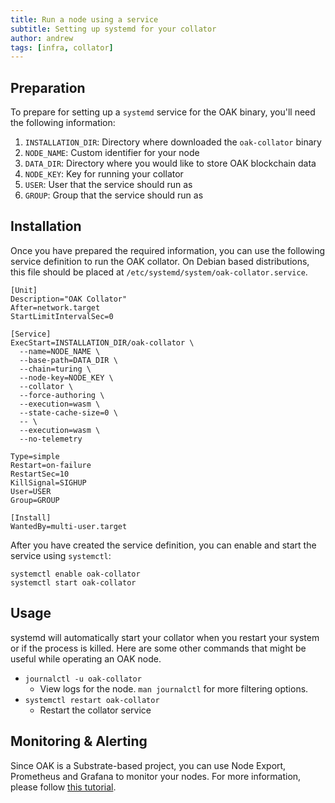 ```yaml
---
title: Run a node using a service
subtitle: Setting up systemd for your collator
author: andrew
tags: [infra, collator]
---
```


## Preparation

To prepare for setting up a `systemd` service for the OAK binary, you'll need the
following information:

1. `INSTALLATION_DIR`: Directory where downloaded the `oak-collator` binary
2. `NODE_NAME`: Custom identifier for your node
3. `DATA_DIR`: Directory where you would like to store OAK blockchain data
4. `NODE_KEY`: Key for running your collator
5. `USER`: User that the service should run as
6. `GROUP`: Group that the service should run as

## Installation

Once you have prepared the required information, you can use the following
service definition to run the OAK collator.  On Debian based distributions, this
file should be placed at `/etc/systemd/system/oak-collator.service`.

```
[Unit]
Description="OAK Collator"
After=network.target
StartLimitIntervalSec=0

[Service]
ExecStart=INSTALLATION_DIR/oak-collator \
  --name=NODE_NAME \
  --base-path=DATA_DIR \
  --chain=turing \
  --node-key=NODE_KEY \
  --collator \
  --force-authoring \
  --execution=wasm \
  --state-cache-size=0 \
  -- \
  --execution=wasm \
  --no-telemetry

Type=simple
Restart=on-failure
RestartSec=10
KillSignal=SIGHUP
User=USER
Group=GROUP

[Install]
WantedBy=multi-user.target
```

After you have created the service definition, you can enable and start the
service using `systemctl`:

```
systemctl enable oak-collator
systemctl start oak-collator
```

## Usage

systemd will automatically start your collator when you restart your system or
if the process is killed. Here are some other commands that might be useful
while operating an OAK node.

* `journalctl -u oak-collator`
    * View logs for the node. `man journalctl` for more filtering options.
* `systemctl restart oak-collator`
    * Restart the collator service 

## Monitoring & Alerting

Since OAK is a Substrate-based project, you can use Node Export, Prometheus and Grafana to monitor your nodes. For more information, please follow [this tutorial](https://docs.substrate.io/tutorials/v3/node-metrics/).
